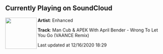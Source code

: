 ## Currently Playing on SoundCloud

[<img align="left" width="100" src="https://i1.sndcdn.com/artworks-HAyzw7Db7ukAzeCm-O7LpqA-t50x50.jpg">](https://soundcloud.com/enhanced/man-cub-apek-with-april-bender-wrong-to-let-you-go-vaance-remix)

**Artist**: Enhanced 

**Track**: Man Cub & APEK With April Bender - Wrong To Let You Go (VAANCE Remix)

Last updated at 12/16/2020 18:29
